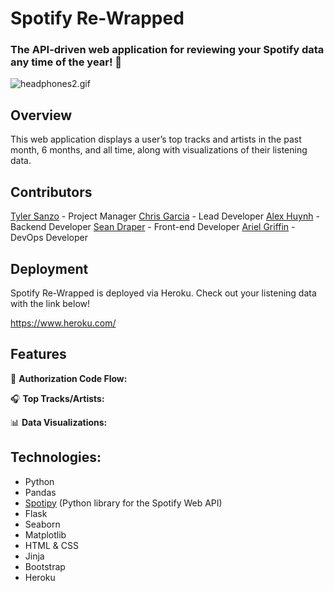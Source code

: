 # Spotify Re-Wrapped
### The API-driven web application for reviewing your Spotify data any time of the year! 🎵

![headphones2.gif](https://github.com/tyler-sanzo/spotify_rewrapped/blob/main/static/headphones2.gif)

## Overview
This web application displays a user’s top tracks and artists in the past month, 6 months, and all time, along with visualizations of their listening data.

## Contributors
[Tyler Sanzo](https://github.com/tyler-sanzo) - Project Manager
[Chris Garcia](https://github.com/chrisagarcia) - Lead Developer
[Alex Huynh](https://github.com/alexhuynh0530) - Backend Developer
[Sean Draper](https://github.com/SeanDraper) - Front-end Developer
[Ariel Griffin](https://github.com/griffindex) - DevOps Developer

## Deployment
Spotify Re-Wrapped is deployed via Heroku. Check out your listening data with the link below!

https://www.heroku.com/

## Features
🔐 **Authorization Code Flow:** 

🎧 **Top Tracks/Artists:** 

📊 **Data Visualizations:** 


## Technologies:

* Python
* Pandas
* [Spotipy] (Python library for the Spotify Web API)
* Flask
* Seaborn
* Matplotlib
* HTML & CSS
* Jinja
* Bootstrap
* Heroku



[//]: # (These are reference links used in the body of this note)

   [Spotipy]: <https://spotipy.readthedocs.io/en/2.19.0/>

